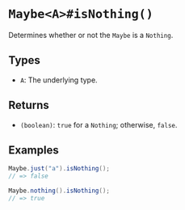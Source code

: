 # `Maybe<A>#isNothing()`

Determines whether or not the `Maybe` is a `Nothing`.

## Types

* `A`: The underlying type.

## Returns

* `(boolean)`: `true` for a `Nothing`; otherwise, `false`.

## Examples

```java
Maybe.just("a").isNothing();
// => false

Maybe.nothing().isNothing();
// => true
```
